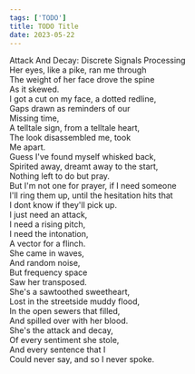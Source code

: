 ```yaml
---
tags: ['TODO']
title: TODO Title
date: 2023-05-22
---
```


Attack And Decay: Discrete Signals Processing  
Her eyes, like a pike, ran me through  
The weight of her face drove the spine  
As it skewed.  
I got a cut on my face, a dotted redline,  
Gaps drawn as reminders of our  
Missing time,  
A telltale sign, from a telltale heart,  
The look disassembled me, took  
Me apart.  
Guess I've found myself whisked back,  
Spirited away, dreamt away to the start,  
Nothing left to do but pray.  
But I'm not one for prayer, if I need someone  
I'll ring them up, until the hesitation hits that  
I dont know if they'll pick up.  
I just need an attack,  
I need a rising pitch,  
I need the intonation,  
A vector for a flinch.  
She came in waves,  
And random noise,  
But frequency space  
Saw her transposed.  
She's a sawtoothed sweetheart,  
Lost in the streetside muddy flood,  
In the open sewers that filled,  
And spilled over with her blood.  
She's the attack and decay,  
Of every sentiment she stole,  
And every sentence that I  
Could never say, and so I never spoke.  
